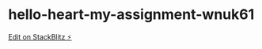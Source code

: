 # hello-heart-my-assignment-wnuk61

[Edit on StackBlitz ⚡️](https://stackblitz.com/edit/hello-heart-my-assignment-wnuk61)
